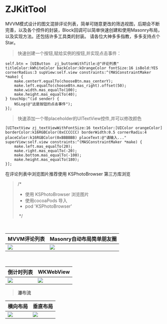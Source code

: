 # ZJKitTool
MVVM模式设计的图文混排评论列表，简单可随意更改的筛选视图，后期会不断完善，以及各个控件的封装，Block回调可以简单快速创建和使用Masonry布局，以及实现方法。还包括许多工具类的封装。
请各位大神多多指教，多多支持点个Star。

> 快速创建一个按钮,赋给实例的按钮,并实现点击事件：

```Objc
self.btn = [UIButton  zj_buttonWithTitle:@"评论列表" titleColor:kWhiteColor backColor:kOrangeColor fontSize:16 isBold:YES cornerRadius:3 supView:self.view constraints:^(MASConstraintMaker *make) {
    make.centerY.equalTo(chooseBtn.mas_centerY);
    make.left.equalTo(chooseBtn.mas_right).offset(50);
    make.width.mas_equalTo(100);
    make.height.mas_equalTo(40);
} touchUp:^(id sender) {
    NSLog(@"这是按钮的点击事件");
}];
```


> 快速添加一个带placeholder的UITextView控件,并可以修改颜色

```Objc
[UITextView zj_textViewWithFontSize:16 textColor:[UIColor orangeColor] borderColor:k16RGBColor(0xCCCCCC) borderWidth:0.5 cornerRadiu:4 placeColor:k16RGBColor(0xBBBBBB) placeText:@"请输入..." superView:self.view constraints:^(MASConstraintMaker *make) {
    make.left.mas_equalTo(20);
    make.right.mas_equalTo(-20);
    make.bottom.mas_equalTo(-100);
    make.height.mas_equalTo(180);
}];
```

 在评论列表中浏览图片推荐使用 KSPhotoBrowser 第三方库浏览
 
>  /*
>   * 使用 KSPhotoBrowser 浏览图片
>   * 使用cocoaPods 导入
>   * pod 'KSPhotoBrowser'
>   
>   */ 
  

  
  
| MVVM评论列表 | Masonry自动布局简单朋友圈 |
| --- | --- |
| ![](http://p7l9kf5i4.bkt.clouddn.com/2018-05-05-15254596643047.jpg-style03) | ![](http://p7l9kf5i4.bkt.clouddn.com/2018-05-05-15254597479577.jpg-style03)|

  



| 倒计时列表 | WKWebView |
| --- | --- |
| ![](http://p7l9kf5i4.bkt.clouddn.com/2018-05-05-15254598712076.jpg-style03) | ![](http://p7l9kf5i4.bkt.clouddn.com/2018-05-05-15254599667055.jpg-style03) |





 
 >  **瀑布流**
  
  
| 横向布局 | 垂直布局 |
| --- | --- |
| ![](http://p7l9kf5i4.bkt.clouddn.com/2018-05-05-15254601351945.jpg-style03) | ![](http://p7l9kf5i4.bkt.clouddn.com/2018-05-05-15254601020151.jpg-style03)|

  
 

  
  


